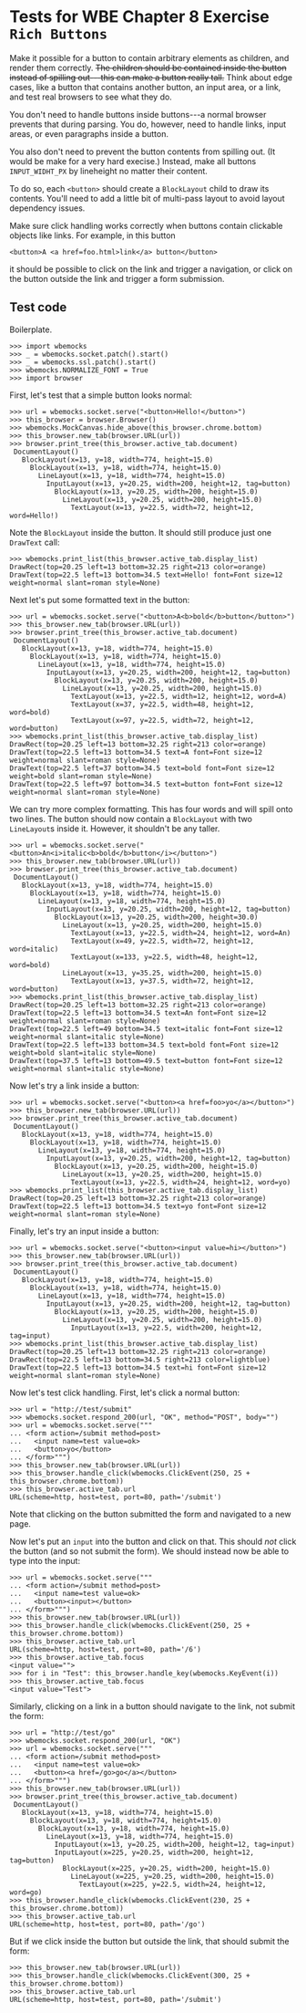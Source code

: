 Tests for WBE Chapter 8 Exercise `Rich Buttons`
===============================================

Make it possible for a button to contain arbitrary elements as
children, and render them correctly. ~~The children should be
contained inside the button instead of spilling out---this can make a
button really tall.~~ Think about edge cases, like a button that
contains another button, an input area, or a link, and test real
browsers to see what they do.

You don't need to handle buttons inside buttons---a normal browser
prevents that during parsing. You do, however, need to handle links,
input areas, or even paragraphs inside a button.

You also don't need to prevent the button contents from spilling out.
(It would be make for a very hard execise.) Instead, make all buttons
`INPUT_WIDHT_PX` by lineheight no matter their content.

To do so, each `<button>` should create a `BlockLayout` child to draw
its contents. You'll need to add a little bit of multi-pass layout to
avoid layout dependency issues.

Make sure click handling works correctly when buttons contain
clickable objects like links. For example, in this button

    <button>A <a href=foo.html>link</a> button</button>

it should be possible to click on the link and trigger a navigation,
or click on the button outside the link and trigger a form submission.

Test code
---------

Boilerplate.

    >>> import wbemocks
    >>> _ = wbemocks.socket.patch().start()
    >>> _ = wbemocks.ssl.patch().start()
    >>> wbemocks.NORMALIZE_FONT = True
    >>> import browser

First, let's test that a simple button looks normal:

    >>> url = wbemocks.socket.serve("<button>Hello!</button>")
    >>> this_browser = browser.Browser()
    >>> wbemocks.MockCanvas.hide_above(this_browser.chrome.bottom)
    >>> this_browser.new_tab(browser.URL(url))
    >>> browser.print_tree(this_browser.active_tab.document)
     DocumentLayout()
       BlockLayout(x=13, y=18, width=774, height=15.0)
         BlockLayout(x=13, y=18, width=774, height=15.0)
           LineLayout(x=13, y=18, width=774, height=15.0)
             InputLayout(x=13, y=20.25, width=200, height=12, tag=button)
               BlockLayout(x=13, y=20.25, width=200, height=15.0)
                 LineLayout(x=13, y=20.25, width=200, height=15.0)
                   TextLayout(x=13, y=22.5, width=72, height=12, word=Hello!)

Note the `BlockLayout` inside the button. It should still produce just
one `DrawText` call:

    >>> wbemocks.print_list(this_browser.active_tab.display_list)
    DrawRect(top=20.25 left=13 bottom=32.25 right=213 color=orange)
    DrawText(top=22.5 left=13 bottom=34.5 text=Hello! font=Font size=12 weight=normal slant=roman style=None)

Next let's put some formatted text in the button:

    >>> url = wbemocks.socket.serve("<button>A<b>bold</b>button</button>")
    >>> this_browser.new_tab(browser.URL(url))
    >>> browser.print_tree(this_browser.active_tab.document)
     DocumentLayout()
       BlockLayout(x=13, y=18, width=774, height=15.0)
         BlockLayout(x=13, y=18, width=774, height=15.0)
           LineLayout(x=13, y=18, width=774, height=15.0)
             InputLayout(x=13, y=20.25, width=200, height=12, tag=button)
               BlockLayout(x=13, y=20.25, width=200, height=15.0)
                 LineLayout(x=13, y=20.25, width=200, height=15.0)
                   TextLayout(x=13, y=22.5, width=12, height=12, word=A)
                   TextLayout(x=37, y=22.5, width=48, height=12, word=bold)
                   TextLayout(x=97, y=22.5, width=72, height=12, word=button)
    >>> wbemocks.print_list(this_browser.active_tab.display_list)
    DrawRect(top=20.25 left=13 bottom=32.25 right=213 color=orange)
    DrawText(top=22.5 left=13 bottom=34.5 text=A font=Font size=12 weight=normal slant=roman style=None)
    DrawText(top=22.5 left=37 bottom=34.5 text=bold font=Font size=12 weight=bold slant=roman style=None)
    DrawText(top=22.5 left=97 bottom=34.5 text=button font=Font size=12 weight=normal slant=roman style=None)

We can try more complex formatting. This has four words and will spill
onto two lines. The button should now contain a `BlockLayout` with two
`LineLayout`s inside it. However, it shouldn't be any taller.

    >>> url = wbemocks.socket.serve("<button>An<i>italic<b>bold</b>button</i></button>")
    >>> this_browser.new_tab(browser.URL(url))
    >>> browser.print_tree(this_browser.active_tab.document)
     DocumentLayout()
       BlockLayout(x=13, y=18, width=774, height=15.0)
         BlockLayout(x=13, y=18, width=774, height=15.0)
           LineLayout(x=13, y=18, width=774, height=15.0)
             InputLayout(x=13, y=20.25, width=200, height=12, tag=button)
               BlockLayout(x=13, y=20.25, width=200, height=30.0)
                 LineLayout(x=13, y=20.25, width=200, height=15.0)
                   TextLayout(x=13, y=22.5, width=24, height=12, word=An)
                   TextLayout(x=49, y=22.5, width=72, height=12, word=italic)
                   TextLayout(x=133, y=22.5, width=48, height=12, word=bold)
                 LineLayout(x=13, y=35.25, width=200, height=15.0)
                   TextLayout(x=13, y=37.5, width=72, height=12, word=button)
    >>> wbemocks.print_list(this_browser.active_tab.display_list)
    DrawRect(top=20.25 left=13 bottom=32.25 right=213 color=orange)
    DrawText(top=22.5 left=13 bottom=34.5 text=An font=Font size=12 weight=normal slant=roman style=None)
    DrawText(top=22.5 left=49 bottom=34.5 text=italic font=Font size=12 weight=normal slant=italic style=None)
    DrawText(top=22.5 left=133 bottom=34.5 text=bold font=Font size=12 weight=bold slant=italic style=None)
    DrawText(top=37.5 left=13 bottom=49.5 text=button font=Font size=12 weight=normal slant=italic style=None)

Now let's try a link inside a button:

    >>> url = wbemocks.socket.serve("<button><a href=foo>yo</a></button>")
    >>> this_browser.new_tab(browser.URL(url))
    >>> browser.print_tree(this_browser.active_tab.document)
     DocumentLayout()
       BlockLayout(x=13, y=18, width=774, height=15.0)
         BlockLayout(x=13, y=18, width=774, height=15.0)
           LineLayout(x=13, y=18, width=774, height=15.0)
             InputLayout(x=13, y=20.25, width=200, height=12, tag=button)
               BlockLayout(x=13, y=20.25, width=200, height=15.0)
                 LineLayout(x=13, y=20.25, width=200, height=15.0)
                   TextLayout(x=13, y=22.5, width=24, height=12, word=yo)
    >>> wbemocks.print_list(this_browser.active_tab.display_list)
    DrawRect(top=20.25 left=13 bottom=32.25 right=213 color=orange)
    DrawText(top=22.5 left=13 bottom=34.5 text=yo font=Font size=12 weight=normal slant=roman style=None)

Finally, let's try an input inside a button:

    >>> url = wbemocks.socket.serve("<button><input value=hi></button>")
    >>> this_browser.new_tab(browser.URL(url))
    >>> browser.print_tree(this_browser.active_tab.document)
     DocumentLayout()
       BlockLayout(x=13, y=18, width=774, height=15.0)
         BlockLayout(x=13, y=18, width=774, height=15.0)
           LineLayout(x=13, y=18, width=774, height=15.0)
             InputLayout(x=13, y=20.25, width=200, height=12, tag=button)
               BlockLayout(x=13, y=20.25, width=200, height=15.0)
                 LineLayout(x=13, y=20.25, width=200, height=15.0)
                   InputLayout(x=13, y=22.5, width=200, height=12, tag=input)
    >>> wbemocks.print_list(this_browser.active_tab.display_list)
    DrawRect(top=20.25 left=13 bottom=32.25 right=213 color=orange)
    DrawRect(top=22.5 left=13 bottom=34.5 right=213 color=lightblue)
    DrawText(top=22.5 left=13 bottom=34.5 text=hi font=Font size=12 weight=normal slant=roman style=None)

Now let's test click handling. First, let's click a normal button:

    >>> url = "http://test/submit"
    >>> wbemocks.socket.respond_200(url, "OK", method="POST", body="")
    >>> url = wbemocks.socket.serve("""
    ... <form action=/submit method=post>
    ...   <input name=test value=ok>
    ...   <button>yo</button>
    ... </form>""")
    >>> this_browser.new_tab(browser.URL(url))
    >>> this_browser.handle_click(wbemocks.ClickEvent(250, 25 + this_browser.chrome.bottom))
    >>> this_browser.active_tab.url
    URL(scheme=http, host=test, port=80, path='/submit')

Note that clicking on the button submitted the form and navigated to a new page.

Now let's put an `input` into the button and click on that. This
should _not_ click the button (and so not submit the form). We should
instead now be able to type into the input:

    >>> url = wbemocks.socket.serve("""
    ... <form action=/submit method=post>
    ...   <input name=test value=ok>
    ...   <button><input></button>
    ... </form>""")
    >>> this_browser.new_tab(browser.URL(url))
    >>> this_browser.handle_click(wbemocks.ClickEvent(250, 25 + this_browser.chrome.bottom))
    >>> this_browser.active_tab.url
    URL(scheme=http, host=test, port=80, path='/6')
    >>> this_browser.active_tab.focus
    <input value="">
    >>> for i in "Test": this_browser.handle_key(wbemocks.KeyEvent(i))
    >>> this_browser.active_tab.focus
    <input value="Test">
    
Similarly, clicking on a link in a button should navigate to the link,
not submit the form:

    >>> url = "http://test/go"
    >>> wbemocks.socket.respond_200(url, "OK")
    >>> url = wbemocks.socket.serve("""
    ... <form action=/submit method=post>
    ...   <input name=test value=ok>
    ...   <button><a href=/go>go</a></button>
    ... </form>""")
    >>> this_browser.new_tab(browser.URL(url))
    >>> browser.print_tree(this_browser.active_tab.document)
     DocumentLayout()
       BlockLayout(x=13, y=18, width=774, height=15.0)
         BlockLayout(x=13, y=18, width=774, height=15.0)
           BlockLayout(x=13, y=18, width=774, height=15.0)
             LineLayout(x=13, y=18, width=774, height=15.0)
               InputLayout(x=13, y=20.25, width=200, height=12, tag=input)
               InputLayout(x=225, y=20.25, width=200, height=12, tag=button)
                 BlockLayout(x=225, y=20.25, width=200, height=15.0)
                   LineLayout(x=225, y=20.25, width=200, height=15.0)
                     TextLayout(x=225, y=22.5, width=24, height=12, word=go)
    >>> this_browser.handle_click(wbemocks.ClickEvent(230, 25 + this_browser.chrome.bottom))
    >>> this_browser.active_tab.url
    URL(scheme=http, host=test, port=80, path='/go')

But if we click inside the button but outside the link, that should
submit the form:

    >>> this_browser.new_tab(browser.URL(url))
    >>> this_browser.handle_click(wbemocks.ClickEvent(300, 25 + this_browser.chrome.bottom))
    >>> this_browser.active_tab.url
    URL(scheme=http, host=test, port=80, path='/submit')
